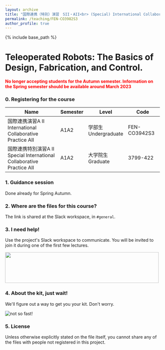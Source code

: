 ```yaml
---
layout: archive
title: "国際連携（特別）演習　SII・AII<br> (Special) International Collaborative Pratice SII-AII"
permalink: /teaching/FEN-CO3982S3
author_profile: true
---
```


{% include base_path %}

# Teleoperated Robots: The Basics of Design, Fabrication, and Control.

<!--<span style="color:red">**Registration open for 2022 A1A2. Classes start October 2022.**</span>

*Register your information using information at [https://forms.gle/x3bMJmPucZrb446z5](https://forms.gle/x3bMJmPucZrb446z5)*
UTokyo students: please use your ECCS account.-->

<span style="color:red">**No longer accepting students for the Autumn semester. Information on the Spring semester should be available around March 2023**</span>

### 0. Registering for the course

|Name|Semester|Level|Code|
|---|---|---|---|
|国際連携演習A Ⅱ<br> International Collaborative Practice AII | A1A2 | 学部生 <br> Undergraduate | FEN-CO3942S3 |
|国際連携特別演習A Ⅱ<br> Special International Collaborative Practice AII | A1A2 | 大学院生 <br> Graduate | 3799-422 |


<!-- Spring semester information
|国際連携演習S Ⅱ<br> International Collaborative Practice SII | S1S2 | 学部生 <br> Undergraduate | FEN-CO3912S3 |
|国際連携特別演習S Ⅱ <br> Special International Collaborative Practice SII | S1S2 | 大学院生 <br> Graduate | 3799-412 |
-->

<!--- Autumn semester information
--->

### 1. Guidance session

Done already for Spring Autumn.

<!--```Monday, October 3rd, 2022. 18:45 - 19:45 JST```

PASSCODE: 615027

Link: [https://bit.ly/3v9potk](https://bit.ly/3v9potk)

You need to login with your ECCS account to view the contents of that shared file.-->

### 2. Where are the files for this course?

<!---
- ~~Contents for 2021 S1S2~~
- ~~Contents for 2021 A1A2~~
- ~~Contents for 2022 Spring~~
--->

The link is shared at the Slack workspace, in `#general`.

### 3. I need help!
Use the project's Slack workspace to communicate. You will be invited to join it during one of the first few lectures.

<img src="https://user-images.githubusercontent.com/46012516/111440458-b5f49700-8749-11eb-8834-e48fa903b72c.gif" width="500" height="100">

### 4. About the kit, just wait!
We'll figure out a way to get you your kit. Don't worry.

![not so fast!](https://user-images.githubusercontent.com/46012516/111438785-ffdc7d80-8747-11eb-8265-1794c4f04d99.gif)

### 5. License
Unless otherwise explicitly stated on the file itself, you cannot share any of the files with people not registered in this project. 
